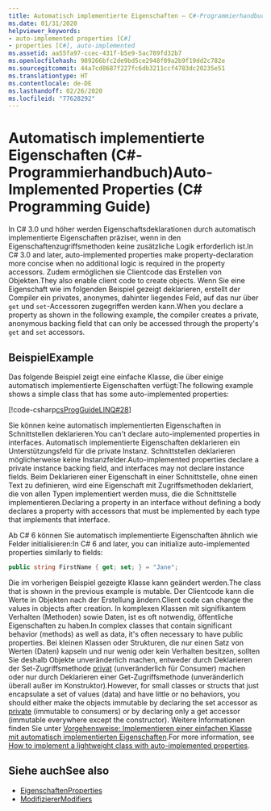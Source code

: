 ```yaml
---
title: Automatisch implementierte Eigenschaften – C#-Programmierhandbuch
ms.date: 01/31/2020
helpviewer_keywords:
- auto-implemented properties [C#]
- properties [C#], auto-implemented
ms.assetid: aa55fa97-ccec-431f-b5e9-5ac789fd32b7
ms.openlocfilehash: 989266bfc2de9bd5ce2948f09a2b9f19dd2c782e
ms.sourcegitcommit: 44a7cd8687f227fc6db3211ccf4783dc20235e51
ms.translationtype: HT
ms.contentlocale: de-DE
ms.lasthandoff: 02/26/2020
ms.locfileid: "77628292"
---
```

# <a name="auto-implemented-properties-c-programming-guide"></a><span data-ttu-id="839d0-102">Automatisch implementierte Eigenschaften (C#-Programmierhandbuch)</span><span class="sxs-lookup"><span data-stu-id="839d0-102">Auto-Implemented Properties (C# Programming Guide)</span></span>

<span data-ttu-id="839d0-103">In C# 3.0 und höher werden Eigenschaftsdeklarationen durch automatisch implementierte Eigenschaften präziser, wenn in den Eigenschaftenzugriffsmethoden keine zusätzliche Logik erforderlich ist.</span><span class="sxs-lookup"><span data-stu-id="839d0-103">In C# 3.0 and later, auto-implemented properties make property-declaration more concise when no additional logic is required in the property accessors.</span></span> <span data-ttu-id="839d0-104">Zudem ermöglichen sie Clientcode das Erstellen von Objekten.</span><span class="sxs-lookup"><span data-stu-id="839d0-104">They also enable client code to create objects.</span></span> <span data-ttu-id="839d0-105">Wenn Sie eine Eigenschaft wie im folgenden Beispiel gezeigt deklarieren, erstellt der Compiler ein privates, anonymes, dahinter liegendes Feld, auf das nur über `get` und `set`-Accessoren zugegriffen werden kann.</span><span class="sxs-lookup"><span data-stu-id="839d0-105">When you declare a property as shown in the following example, the compiler creates a private, anonymous backing field that can only be accessed through the property's `get` and `set` accessors.</span></span>
  
## <a name="example"></a><span data-ttu-id="839d0-106">Beispiel</span><span class="sxs-lookup"><span data-stu-id="839d0-106">Example</span></span>

<span data-ttu-id="839d0-107">Das folgende Beispiel zeigt eine einfache Klasse, die über einige automatisch implementierte Eigenschaften verfügt:</span><span class="sxs-lookup"><span data-stu-id="839d0-107">The following example shows a simple class that has some auto-implemented properties:</span></span>  

[!code-csharp[csProgGuideLINQ#28](~/samples/snippets/csharp/VS_Snippets_VBCSharp/csProgGuideLINQ/CS/csRef30LangFeatures_2.cs#28)]  

<span data-ttu-id="839d0-108">Sie können keine automatisch implementierten Eigenschaften in Schnittstellen deklarieren.</span><span class="sxs-lookup"><span data-stu-id="839d0-108">You can't declare auto-implemented properties in interfaces.</span></span> <span data-ttu-id="839d0-109">Automatisch implementierte Eigenschaften deklarieren ein Unterstützungsfeld für die private Instanz. Schnittstellen deklarieren möglicherweise keine Instanzfelder.</span><span class="sxs-lookup"><span data-stu-id="839d0-109">Auto-implemented properties declare a private instance backing field, and interfaces may not declare instance fields.</span></span> <span data-ttu-id="839d0-110">Beim Deklarieren einer Eigenschaft in einer Schnittstelle, ohne einen Text zu definieren, wird eine Eigenschaft mit Zugriffsmethoden deklariert, die von allen Typen implementiert werden muss, die die Schnittstelle implementieren.</span><span class="sxs-lookup"><span data-stu-id="839d0-110">Declaring a property in an interface without defining a body declares a property with accessors that must be implemented by each type that implements that interface.</span></span>

<span data-ttu-id="839d0-111">Ab C# 6 können Sie automatisch implementierte Eigenschaften ähnlich wie Felder initialisieren:</span><span class="sxs-lookup"><span data-stu-id="839d0-111">In C# 6 and later, you can initialize auto-implemented properties similarly to fields:</span></span>  
 
```csharp  
public string FirstName { get; set; } = "Jane";  
```  
 
<span data-ttu-id="839d0-112">Die im vorherigen Beispiel gezeigte Klasse kann geändert werden.</span><span class="sxs-lookup"><span data-stu-id="839d0-112">The class that is shown in the previous example is mutable.</span></span> <span data-ttu-id="839d0-113">Der Clientcode kann die Werte in Objekten nach der Erstellung ändern.</span><span class="sxs-lookup"><span data-stu-id="839d0-113">Client code can change the values in objects after creation.</span></span> <span data-ttu-id="839d0-114">In komplexen Klassen mit signifikantem Verhalten (Methoden) sowie Daten, ist es oft notwendig, öffentliche Eigenschaften zu haben.</span><span class="sxs-lookup"><span data-stu-id="839d0-114">In complex classes that contain significant behavior (methods) as well as data, it's often necessary to have public properties.</span></span> <span data-ttu-id="839d0-115">Bei kleinen Klassen oder Strukturen, die nur einen Satz von Werten (Daten) kapseln und nur wenig oder kein Verhalten besitzen, sollten Sie deshalb Objekte unveränderlich machen, entweder durch Deklarieren der Set-Zugriffsmethode [privat](../../language-reference/keywords/private.md) (unveränderlich für Consumer) machen oder nur durch Deklarieren einer Get-Zugriffsmethode (unveränderlich überall außer im Konstruktor).</span><span class="sxs-lookup"><span data-stu-id="839d0-115">However, for small classes or structs that just encapsulate a set of values (data) and have little or no behaviors, you should either make the objects immutable by declaring the set accessor as [private](../../language-reference/keywords/private.md) (immutable to consumers) or by declaring only a get accessor (immutable everywhere except the constructor).</span></span>  <span data-ttu-id="839d0-116">Weitere Informationen finden Sie unter [Vorgehensweise: Implementieren einer einfachen Klasse mit automatisch implementierten Eigenschaften](./how-to-implement-a-lightweight-class-with-auto-implemented-properties.md).</span><span class="sxs-lookup"><span data-stu-id="839d0-116">For more information, see [How to implement a lightweight class with auto-implemented properties](./how-to-implement-a-lightweight-class-with-auto-implemented-properties.md).</span></span>

## <a name="see-also"></a><span data-ttu-id="839d0-117">Siehe auch</span><span class="sxs-lookup"><span data-stu-id="839d0-117">See also</span></span>

- [<span data-ttu-id="839d0-118">Eigenschaften</span><span class="sxs-lookup"><span data-stu-id="839d0-118">Properties</span></span>](./properties.md)
- [<span data-ttu-id="839d0-119">Modifizierer</span><span class="sxs-lookup"><span data-stu-id="839d0-119">Modifiers</span></span>](/dotnet/csharp/language-reference/keywords)
